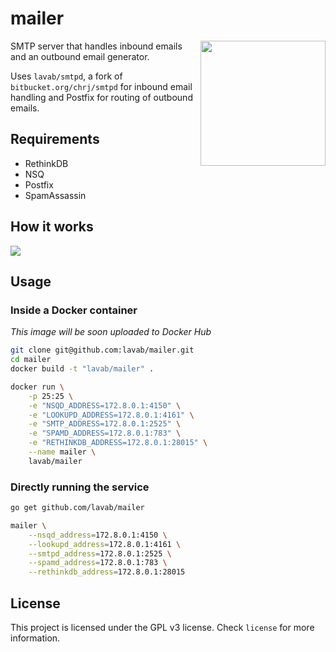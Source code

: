 # mailer

<img src="https://mail.lavaboom.com/img/Lavaboom-logo.svg" align="right" width="200px" />

SMTP server that handles inbound emails and an outbound email generator.

Uses `lavab/smtpd`, a fork of `bitbucket.org/chrj/smtpd` for inbound email
handling and Postfix for routing of outbound emails.

## Requirements

 - RethinkDB
 - NSQ
 - Postfix
 - SpamAssassin

## How it works

<img src="http://i.imgur.com/bi53Lfo.png">

## Usage

### Inside a Docker container

*This image will be soon uploaded to Docker Hub*

```bash
git clone git@github.com:lavab/mailer.git
cd mailer
docker build -t "lavab/mailer" .

docker run \
    -p 25:25 \
    -e "NSQD_ADDRESS=172.8.0.1:4150" \
    -e "LOOKUPD_ADDRESS=172.8.0.1:4161" \
    -e "SMTP_ADDRESS=172.8.0.1:2525" \
    -e "SPAMD_ADDRESS=172.8.0.1:783" \
    -e "RETHINKDB_ADDRESS=172.8.0.1:28015" \
    --name mailer \
    lavab/mailer
```

### Directly running the service

```bash
go get github.com/lavab/mailer

mailer \
    --nsqd_address=172.8.0.1:4150 \
    --lookupd_address=172.8.0.1:4161 \
    --smtpd_address=172.8.0.1:2525 \
    --spamd_address=172.8.0.1:783 \
    --rethinkdb_address=172.8.0.1:28015
```

## License

This project is licensed under the GPL v3 license. Check `license` for more
information.
